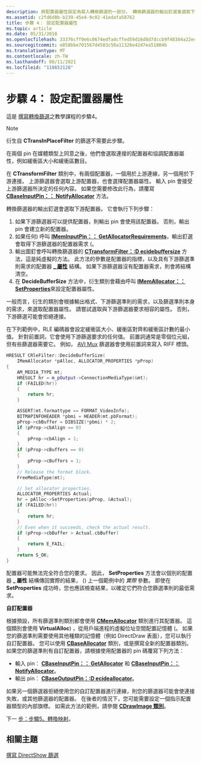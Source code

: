 ```yaml
---
description: 將配置器屬性設定為寫入轉換篩選的一部分。 轉換篩選器的輸出釘選會選取下游配置器。
ms.assetid: c2fd6d8b-b239-45e4-9c02-41edafa58762
title: 步驟 4： 設定配置器屬性
ms.topic: article
ms.date: 05/31/2018
ms.openlocfilehash: 33376cff0e6c0674edfadcffed59d16d8d7dccb9f48384a22ec4c69fc48d8eb7
ms.sourcegitcommit: e858bbe701567d4583c50a11326e42d7ea51804b
ms.translationtype: MT
ms.contentlocale: zh-TW
ms.lasthandoff: 08/11/2021
ms.locfileid: "118652128"
---
```

# <a name="step-4-set-allocator-properties"></a>步驟 4： 設定配置器屬性

這是 [撰寫轉換篩選](writing-transform-filters.md)之教學課程的步驟4。

> [!Note]  
> 衍生自 **CTransInPlaceFilter** 的篩選不需要此步驟。

 

在兩個 pin 在媒體類型上同意之後，他們會選取連接的配置器和協調配置器屬性，例如緩衝區大小和緩衝區數目。

在 **CTransformFilter** 類別中，有兩個配置器，一個用於上游連線，另一個用於下游連接。 上游篩選器會選取上游配置器，也會選擇配置器屬性。 輸入 pin 會接受上游篩選器所決定的任何內容。 如果您需要修改此行為，請覆寫 [**CBaseInputPin：： NotifyAllocator**](cbaseinputpin-notifyallocator.md) 方法。

轉換篩選器的輸出釘選會選取下游配置器。 它會執行下列步驟：

1.  如果下游篩選器可以提供配置器，則輸出 pin 會使用該配置器。 否則，輸出 pin 會建立新的配置器。
2.  如果任何) 呼叫 [**IMemInputPin：： GetAllocatorRequirements**](/windows/desktop/api/Strmif/nf-strmif-imeminputpin-getallocatorrequirements)，輸出釘選會取得下游篩選器的配置器需求 (。
3.  輸出圖釘會呼叫轉換篩選器的 [**CTransformFilter：:D ecidebuffersize**](ctransformfilter-decidebuffersize.md) 方法，這是純虛擬的方法。 此方法的參數是配置器的指標，以及具有下游篩選準則需求的配置器 [**\_ 屬性**](/windows/win32/api/strmif/ns-strmif-allocator_properties) 結構。 如果下游篩選器沒有配置器需求，則會將結構清空。
4.  在 **DecideBufferSize** 方法中，衍生類別會藉由呼叫 [**IMemAllocator：： SetProperties**](/windows/desktop/api/Strmif/nf-strmif-imemallocator-setproperties)來設定配置器屬性。

一般而言，衍生的類別會根據輸出格式、下游篩選準則的需求，以及篩選準則本身的需求，來選取配置器屬性。 請嘗試選取與下游篩選器要求相容的屬性。 否則，下游篩選可能會拒絕連接。

在下列範例中，RLE 編碼器會設定緩衝區大小、緩衝區對齊和緩衝區計數的最小值。 針對前置詞，它會使用下游篩選要求的任何值。 前置詞通常是零個位元組，但有些篩選器需要它。 例如， [AVI Mux](avi-mux-filter.md) 篩選器會使用前置詞來寫入 RIFF 標頭。


```C++
HRESULT CRleFilter::DecideBufferSize(
    IMemAllocator *pAlloc, ALLOCATOR_PROPERTIES *pProp)
{
    AM_MEDIA_TYPE mt;
    HRESULT hr = m_pOutput->ConnectionMediaType(&mt);
    if (FAILED(hr))
    {
        return hr;
    }

    ASSERT(mt.formattype == FORMAT_VideoInfo);
    BITMAPINFOHEADER *pbmi = HEADER(mt.pbFormat);
    pProp->cbBuffer = DIBSIZE(*pbmi) * 2; 
    if (pProp->cbAlign == 0)
    {
        pProp->cbAlign = 1;
    }
    if (pProp->cBuffers == 0)
    {
        pProp->cBuffers = 1;
    }
    // Release the format block.
    FreeMediaType(mt);

    // Set allocator properties.
    ALLOCATOR_PROPERTIES Actual;
    hr = pAlloc->SetProperties(pProp, &Actual);
    if (FAILED(hr)) 
    {
        return hr;
    }
    // Even when it succeeds, check the actual result.
    if (pProp->cbBuffer > Actual.cbBuffer) 
    {
        return E_FAIL;
    }
    return S_OK;
}
```



配置器可能無法完全符合您的要求。 因此， **SetProperties** 方法會以個別的配置器 **\_ 屬性** 結構傳回實際的結果， () 上一個範例中的 *實際* 參數。 即使在 **SetProperties** 成功時，您也應該檢查結果，以確定它們符合您篩選準則的最低需求。

**自訂配置器**

根據預設，所有篩選準則類別都會使用 [**CMemAllocator**](cmemallocator.md) 類別進行其配置器。 這個類別會使用 **VirtualAlloc**) ，從用戶端進程的虛擬位址空間配置記憶體 (。 如果您的篩選準則需要使用其他種類的記憶體（例如 DirectDraw 表面），您可以執行自訂配置器。 您可以使用 [**CBaseAllocator**](cbaseallocator.md) 類別，或是撰寫全新的配置器類別。 如果您的篩選準則有自訂配置器，請根據使用配置器的 pin 碼覆寫下列方法：

-   輸入 pin： [**CBaseInputPin：： GetAllocator**](cbaseinputpin-getallocator.md) 和 [**CBaseInputPin：： NotifyAllocator**](cbaseinputpin-notifyallocator.md)。
-   輸出 pin： [**CBaseOutputPin：:D ecideallocator**](cbaseoutputpin-decideallocator.md)。

如果另一個篩選器拒絕使用您的自訂配置器進行連線，則您的篩選器可能會使連接失敗，或其他篩選器的配置器。 在後者的情況下，您可能需要設定一個指示配置器類型的內部旗標。 如需此方法的範例，請參閱 [**CDrawImage 類別**](cdrawimage.md)。

下一 [步：步驟5。轉換映射](step-5--transform-the-image.md)。

## <a name="related-topics"></a>相關主題

<dl> <dt>

[撰寫 DirectShow 篩選](writing-directshow-filters.md)
</dt> </dl>

 

 



